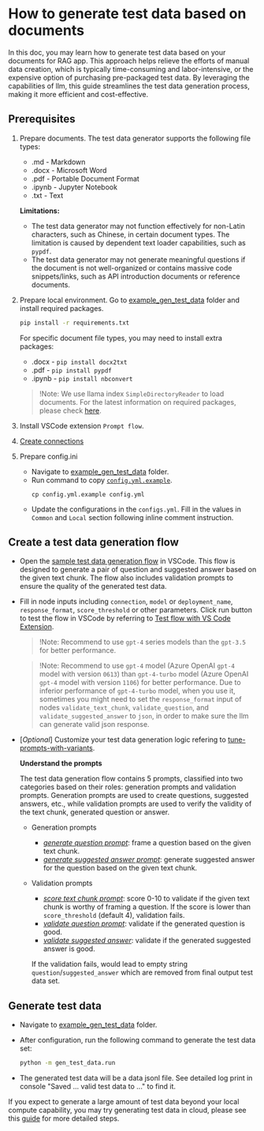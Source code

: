 # How to generate test data based on documents
In this doc, you may learn how to generate test data based on your documents for RAG app.
This approach helps relieve the efforts of manual data creation, which is typically time-consuming and labor-intensive, or the expensive option of purchasing pre-packaged test data.
By leveraging the capabilities of llm, this guide streamlines the test data generation process, making it more efficient and cost-effective.


## Prerequisites

1. Prepare documents. The test data generator supports the following file types:
    - .md - Markdown
    - .docx - Microsoft Word
    - .pdf - Portable Document Format
    - .ipynb - Jupyter Notebook
    - .txt - Text

    **Limitations:**

    - The test data generator may not function effectively for non-Latin characters, such as Chinese, in certain document types. The limitation is caused by dependent text loader capabilities, such as `pypdf`.
    - The test data generator may not generate meaningful questions if the document is not well-organized or contains massive code snippets/links, such as API introduction documents or reference documents.

2. Prepare local environment. Go to [example_gen_test_data](../../examples/gen_test_data) folder and install required packages.

    ```bash
    pip install -r requirements.txt
    ```
  
    For specific document file types, you may need to install extra packages:
      - .docx - `pip install docx2txt`
      - .pdf - `pip install pypdf`
      - .ipynb - `pip install nbconvert`
      > !Note: We use llama index `SimpleDirectoryReader` to load documents. For the latest information on required packages, please check [here](https://docs.llamaindex.ai/en/stable/examples/data_connectors/simple_directory_reader.html).

3. Install VSCode extension `Prompt flow`.

4. [Create connections](https://microsoft.github.io/promptflow/how-to-guides/manage-connections.html#create-a-connection)

5. Prepare config.ini
    - Navigate to [example_gen_test_data](../../examples/gen_test_data) folder.
    - Run command to copy [`config.yml.example`](../../examples/gen_test_data/config.yml.example).
        ```
        cp config.yml.example config.yml
        ```
    - Update the configurations in the `configs.yml`. Fill in the values in `Common` and `Local` section following inline comment instruction.


## Create a test data generation flow
  - Open the [sample test data generation flow](../../examples/gen_test_data/gen_test_data/generate_test_data_flow/) in VSCode. This flow is designed to generate a pair of question and suggested answer based on the given text chunk. The flow also includes validation prompts to ensure the quality of the generated test data.
  - Fill in node inputs including `connection`, `model` or `deployment_name`, `response_format`, `score_threshold` or other parameters. Click run button to test the flow in VSCode by referring to [Test flow with VS Code Extension](https://microsoft.github.io/promptflow/how-to-guides/init-and-test-a-flow.html#visual-editor-on-the-vs-code-for-prompt-flow).

    > !Note: Recommend to use `gpt-4` series models than the `gpt-3.5` for better performance.

    > !Note: Recommend to use `gpt-4` model (Azure OpenAI `gpt-4` model with version `0613`) than `gpt-4-turbo` model (Azure OpenAI `gpt-4` model with version `1106`) for better performance. Due to inferior performance of `gpt-4-turbo` model, when you use it, sometimes you might need to set the `response_format` input of nodes `validate_text_chunk`, `validate_question`, and `validate_suggested_answer` to `json`, in order to make sure the llm can generate valid json response.

  - [*Optional*] Customize your test data generation logic refering to [tune-prompts-with-variants](https://microsoft.github.io/promptflow/how-to-guides/tune-prompts-with-variants.html). 

    **Understand the prompts**
    
    The test data generation flow contains 5 prompts, classified into two categories based on their roles: generation prompts and validation prompts. Generation prompts are used to create questions, suggested answers, etc., while validation prompts are used to verify the validity of the text chunk, generated question or answer.
    - Generation prompts
      - [*generate question prompt*](../../examples/gen_test_data/gen_test_data/generate_test_data_flow/generate_question_prompt.jinja2): frame a question based on the given text chunk.
      - [*generate suggested answer prompt*](../../examples/gen_test_data/gen_test_data/generate_test_data_flow/generate_suggested_answer_prompt.jinja2): generate suggested answer for the question based on the given text chunk.
    - Validation prompts
      - [*score text chunk prompt*](../../examples/gen_test_data/gen_test_data/generate_test_data_flow/score_text_chunk_prompt.jinja2): score 0-10 to validate if the given text chunk is worthy of framing a question. If the score is lower than `score_threshold` (default 4), validation fails.
      - [*validate question prompt*](../../examples/gen_test_data/gen_test_data/generate_test_data_flow/validate_question_prompt.jinja2): validate if the generated question is good.
      - [*validate suggested answer*](../../examples/gen_test_data/gen_test_data/generate_test_data_flow/validate_suggested_answer_prompt.jinja2): validate if the generated suggested answer is good.

      If the validation fails, would lead to empty string `question`/`suggested_answer` which are removed from final output test data set.

## Generate test data
- Navigate to [example_gen_test_data](../../examples/gen_test_data) folder.
 
- After configuration, run the following command to generate the test data set:
  ```bash
  python -m gen_test_data.run
  ``` 

- The generated test data will be a data jsonl file. See detailed log print in console "Saved ... valid test data to ..." to find it.

If you expect to generate a large amount of test data beyond your local compute capability, you may try generating test data in cloud, please see this [guide](../cloud/azureai/generate-test-data-cloud.md) for more detailed steps.
